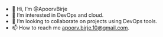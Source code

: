 - 👋 Hi, I’m @ApoorvBirje
- 👀 I’m interested in DevOps and cloud.
- 💞️ I’m looking to collaborate on projects using DevOps tools.
- 📫 How to reach me apoorv.birje.10@gmail.com.

<!---
ApoorvBirje/ApoorvBirje is a ✨ special ✨ repository because its `README.md` (this file) appears on your GitHub profile.
You can click the Preview link to take a look at your changes.
--->
